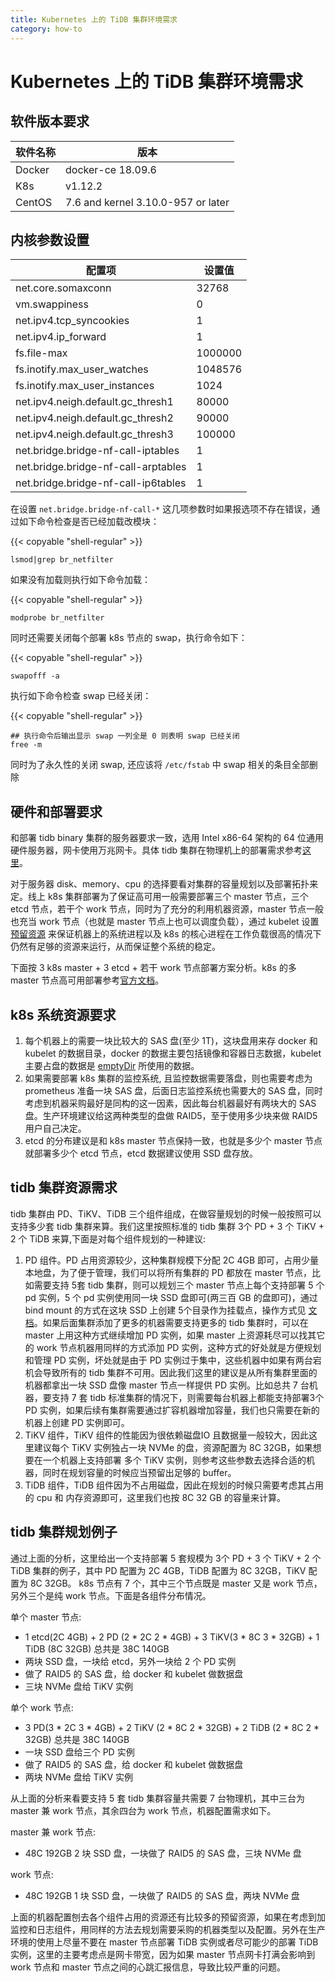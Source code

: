 ```yaml
---
title: Kubernetes 上的 TiDB 集群环境需求
category: how-to
---
```

# Kubernetes 上的 TiDB 集群环境需求

## 软件版本要求

| 软件名称 | 版本 |
| --- | --- |
| Docker | docker-ce 18.09.6 |
| K8s |  v1.12.2 |
| CentOS |  7.6 and kernel 3.10.0-957 or later |

## 内核参数设置

| 配置项 | 设置值 |
| --- | --- |
| net.core.somaxconn | 32768 |
| vm.swappiness | 0 |
| net.ipv4.tcp_syncookies | 1 |
| net.ipv4.ip_forward | 1 |
| fs.file-max | 1000000 |
| fs.inotify.max_user_watches | 1048576 |
| fs.inotify.max_user_instances | 1024 |
| net.ipv4.neigh.default.gc_thresh1 | 80000 |
| net.ipv4.neigh.default.gc_thresh2 | 90000 |
| net.ipv4.neigh.default.gc_thresh3 | 100000 |
| net.bridge.bridge-nf-call-iptables | 1 |
| net.bridge.bridge-nf-call-arptables | 1 |
| net.bridge.bridge-nf-call-ip6tables | 1 |

在设置 `net.bridge.bridge-nf-call-*` 这几项参数时如果报选项不存在错误，通过如下命令检查是否已经加载改模块：

{{< copyable "shell-regular" >}}

```shell
lsmod|grep br_netfilter
```

如果没有加载则执行如下命令加载：

{{< copyable "shell-regular" >}}

```shell
modprobe br_netfilter
```

同时还需要关闭每个部署 k8s 节点的 swap，执行命令如下：

{{< copyable "shell-regular" >}}

```shell
swapofff -a
```

执行如下命令检查 swap 已经关闭：

{{< copyable "shell-regular" >}}

```shell
## 执行命令后输出显示 swap 一列全是 0 则表明 swap 已经关闭
free -m
```

同时为了永久性的关闭 swap, 还应该将 `/etc/fstab` 中 swap 相关的条目全部删除

## 硬件和部署要求

和部署 tidb binary 集群的服务器要求一致，选用 Intel x86-64 架构的 64 位通用硬件服务器，网卡使用万兆网卡。具体 tidb 集群在物理机上的部署需求参考[这里](https://github.com/pingcap/docs-cn/blob/master/dev/how-to/deploy/hardware-recommendations.md)。

对于服务器 disk、memory、cpu 的选择要看对集群的容量规划以及部署拓扑来定。线上 k8s 集群部署为了保证高可用一般需要部署三个 master 节点，三个 etcd 节点，若干个 work 节点，同时为了充分的利用机器资源，master 节点一般也充当 work 节点（也就是 master 节点上也可以调度负载），通过 kubelet 设置[预留资源](https://kubernetes.io/docs/tasks/administer-cluster/reserve-compute-resources/) 来保证机器上的系统进程以及 k8s 的核心进程在工作负载很高的情况下仍然有足够的资源来运行，从而保证整个系统的稳定。

下面按 3 k8s master + 3 etcd + 若干 work 节点部署方案分析。k8s 的多 master 节点高可用部署参考[官方文档](https://kubernetes.io/docs/setup/production-environment/tools/kubeadm/high-availability/)。

## k8s 系统资源要求

1. 每个机器上的需要一块比较大的 SAS 盘(至少 1T)，这块盘用来存 docker 和 kubelet 的数据目录，docker 的数据主要包括镜像和容器日志数据，kubelet 主要占盘的数据是 [emptyDir](https://kubernetes.io/docs/concepts/storage/volumes/#emptydir) 所使用的数据。
2. 如果需要部署 k8s 集群的监控系统, 且监控数据需要落盘，则也需要考虑为 prometheus 准备一块 SAS 盘，后面日志监控系统也需要大的 SAS 盘，同时考虑到机器采购最好是同构的这一因素，因此每台机器最好有两块大的 SAS 盘。生产环境建议给这两种类型的盘做 RAID5，至于使用多少块来做 RAID5 用户自己决定。
3. etcd 的分布建议是和 k8s master 节点保持一致，也就是多少个 master 节点就部署多少个 etcd 节点，etcd 数据建议使用 SSD 盘存放。

## tidb 集群资源需求

tidb 集群由 PD、TiKV、TiDB 三个组件组成，在做容量规划的时候一般按照可以支持多少套 tidb 集群来算。我们这里按照标准的 tidb 集群 3个 PD + 3 个 TiKV + 2 个 TiDB 来算,下面是对每个组件规划的一种建议:

1. PD 组件。PD 占用资源较少，这种集群规模下分配 2C 4GB 即可，占用少量本地盘，为了便于管理，我们可以将所有集群的 PD 都放在 master 节点，比如需要支持 5套 tidb 集群，则可以规划三个 master 节点上每个支持部署 5 个 pd 实例，5 个 pd 实例使用同一块 SSD 盘即可(两三百 GB 的盘即可)，通过 bind mount 的方式在这块 SSD 上创建 5个目录作为挂载点，操作方式见 [文档](https://github.com/kubernetes-sigs/sig-storage-local-static-provisioner/blob/master/docs/operations.md#sharing-a-disk-filesystem-by-multiple-filesystem-pvs)。如果后面集群添加了更多的机器需要支持更多的 tidb 集群时，可以在 master 上用这种方式继续增加 PD 实例，如果 master 上资源耗尽可以找其它的 work 节点机器用同样的方式添加 PD 实例，这种方式的好处就是方便规划和管理 PD 实例，坏处就是由于 PD 实例过于集中，这些机器中如果有两台宕机会导致所有的 tidb 集群不可用。因此我们这里的建议是从所有集群里面的机器都拿出一块 SSD 盘像 master 节点一样提供 PD 实例。比如总共 7 台机器，要支持 7 套 tidb 标准集群的情况下，则需要每台机器上都能支持部署3个 PD 实例，如果后续有集群需要通过扩容机器增加容量，我们也只需要在新的机器上创建 PD 实例即可。
2. TiKV 组件，TiKV 组件的性能因为很依赖磁盘IO 且数据量一般较大，因此这里建议每个 TiKV 实例独占一块 NVMe 的盘，资源配置为 8C 32GB，如果想要在一个机器上支持部署 多个 TiKV 实例，则参考这些参数去选择合适的机器，同时在规划容量的时候应当预留出足够的 buffer。
3. TiDB 组件，TiDB 组件因为不占用磁盘，因此在规划的时候只需要考虑其占用的 cpu 和 内存资源即可，这里我们也按 8C 32 GB 的容量来计算。

## tidb 集群规划例子

通过上面的分析，这里给出一个支持部署 5 套规模为 3个 PD + 3 个 TiKV + 2 个 TiDB 集群的例子，其中 PD 配置为 2C 4GB，TiDB 配置为 8C 32GB，TiKV 配置为 8C 32GB。 k8s 节点有 7 个，其中三个节点既是 master 又是 work 节点，另外三个是纯 work 节点。下面是各组件分布情况。

单个 master 节点:

* 1 etcd(2C 4GB) + 2 PD (2 \* 2C 2 \* 4GB) + 3 TiKV(3 \* 8C 3 \* 32GB) + 1 TiDB (8C 32GB)  总共是  38C 140GB
* 两块 SSD 盘，一块给 etcd，另外一块给 2 个 PD 实例
* 做了 RAID5 的 SAS 盘，给 docker 和 kubelet 做数据盘
* 三块 NVMe 盘给 TiKV 实例

单个 work 节点:

* 3 PD(3 \* 2C 3 \* 4GB) + 2 TiKV (2 \* 8C 2 \* 32GB) + 2 TiDB (2 \* 8C 2 \* 32GB)  总共是 38C 140GB
* 一块 SSD 盘给三个 PD 实例
* 做了 RAID5 的 SAS 盘，给 docker 和 kubelet 做数据盘
* 两块 NVMe 盘给 TiKV 实例

从上面的分析来看要支持 5 套 tidb 集群容量共需要 7 台物理机，其中三台为 master 兼 work 节点，其余四台为 work 节点，机器配置需求如下。

master 兼 work 节点:

* 48C 192GB  2 块 SSD 盘，一块做了 RAID5 的 SAS 盘，三块 NVMe 盘

work 节点:

* 48C 192GB 1 块 SSD 盘，一块做了 RAID5 的 SAS 盘，两块 NVMe 盘

上面的机器配置刨去各个组件占用的资源还有比较多的预留资源，如果在考虑到加监控和日志组件，用同样的方法去规划需要采购的机器类型以及配置。另外在生产环境的使用上尽量不要在 master 节点部署 TiDB 实例或者尽可能少的部署 TiDB 实例，这里的主要考虑点是网卡带宽，因为如果 master 节点网卡打满会影响到 work 节点和 master 节点之间的心跳汇报信息，导致比较严重的问题。
